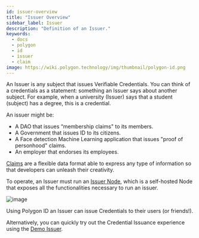 ```yaml
---
id: issuer-overview
title: "Issuer Overview"
sidebar_label: Issuer
description: "Definition of an Issuer."
keywords: 
  - docs
  - polygon
  - id
  - issuer
  - claim
image: https://wiki.polygon.technology/img/thumbnail/polygon-id.png
---
```



An Issuer is any subject that issues Verifiable Credentials. You can think of a credentials as a statement: something an Issuer says about another subject. For example, when a university (Issuer) says that a student (subject) has a degree, this is a credential.

An issuer might be: 

- A DAO that issues “membership claims" to its members.
- A Government that issues ID to its citizens.
- A Face detection Machine Learning application that issues "proof of personhood" claims. 
- An employer that endorses its employees.

<a href="https://docs.iden3.io/protocol/claims-structure/" target="_blank">Claims</a> are a flexible data format able to express any type of information so that developers can unleash their creativity.

To operate, an Issuer must run an <a href="https://0xpolygonid.github.io/tutorials/issuer-node/issuer-node-overview/" target="_blank">Issuer Node</a>, which is a self-hosted Node that exposes all the functionalities necessary to run an issuer.

![image](https://user-images.githubusercontent.com/64640406/227472579-e9867f92-98d7-4b2a-89ce-d641f9f041ed.png)

Using Polygon ID an Issuer can issue Credentials to their users (or friends!).

Alternatively, you can quickly try out the Credential Issuance experience using the <a href="https://0xpolygonid.github.io/tutorials/issuer/demo-issuer/" target="_blank">Demo Issuer</a>.
